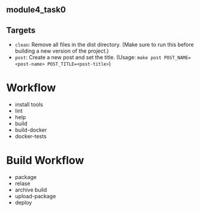 ## module4_task0

## Targets

- `clean`: Remove all files in the dist directory. (Make sure to run this before building a new version of the project.)
- `post`: Create a new post and set the title. (Usage: `make post POST_NAME=<post-name> POST_TITLE=<post-title>`)

# Workflow
- install tools
- lint
- help
- build
- build-docker
- docker-tests

# Build Workflow
- package
- relase
- archive build
- upload-package
- deploy
